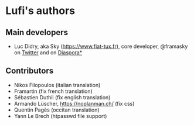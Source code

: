 # Lufi's authors

## Main developers

* Luc Didry, aka Sky (<https://www.fiat-tux.fr>), core developer, @framasky on [Twitter](https://twitter.com/framasky) and on [Diaspora*](https://framasphere.org/public/framasky)

## Contributors

* Nikos Filopoulos (italian translation)
* Framartin (fix french translation)
* Sébastien Duthil (fix english translation)
* Armando Lüscher, https://noplanman.ch/ (fix css)
* Quentin Pagès (occitan translation)
* Yann Le Brech (htpasswd file support)
